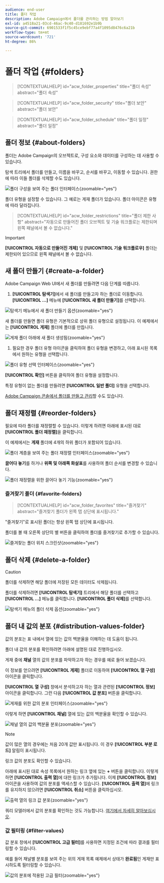 ```yaml
---
audience: end-user
title: 폴더 작업
description: Adobe Campaign에서 폴더를 관리하는 방법 알아보기
exl-id: a4518a21-03cd-46ac-9c40-d181692e1b9b
source-git-commit: 6901533f1f5c45ce9ebf77a4f1095d8476c6a21b
workflow-type: tm+mt
source-wordcount: '721'
ht-degree: 86%

---
```


# 폴더 작업 {#folders}

>[!CONTEXTUALHELP]
>id="acw_folder_properties"
>title="폴더 속성"
>abstract="폴더 속성"

>[!CONTEXTUALHELP]
>id="acw_folder_security"
>title="폴더 보안"
>abstract="폴더 보안"

>[!CONTEXTUALHELP]
>id="acw_folder_schedule"
>title="폴더 일정"
>abstract="폴더 일정"

## 폴더 정보 {#about-folders}

폴더는 Adobe Campaign의 오브젝트로, 구성 요소와 데이터를 구성하는 데 사용할 수 있습니다.

탐색 트리에서 폴더를 만들고, 이름을 바꾸고, 순서를 바꾸고, 이동할 수 있습니다. 권한에 따라 이들 폴더를 삭제할 수도 있습니다.

![폴더 구성을 보여 주는 폴더 인터페이스](assets/folders.png){zoomable="yes"}

폴더 유형을 설정할 수 있습니다. 그 예로는 게재 폴더가 있습니다. 폴더 아이콘은 유형에 따라 달라집니다.

>[!CONTEXTUALHELP]
>id="acw_folder_restrictions"
>title="폴더 제한 사항"
>abstract="자동으로 만들어진 폴더 오브젝트 및 기술 워크플로는 제한되며 왼쪽 패널에서 볼 수 없습니다."

>[!IMPORTANT]
>
>**[!UICONTROL 자동으로 만들어진 개체]** 및 **[!UICONTROL 기술 워크플로우]** 폴더는 제한되어 있으므로 왼쪽 패널에서 볼 수 없습니다.


## 새 폴더 만들기 {#create-a-folder}

Adobe Campaign Web UI에서 새 폴더를 만들려면 다음 단계를 따릅니다.

1. **[!UICONTROL 탐색기]**&#x200B;에서 새 폴더를 만들고자 하는 폴더로 이동합니다. **[!UICONTROL ...]** 메뉴에 **[!UICONTROL 새 폴더 만들기]**&#x200B;를 선택합니다.

![탐색기 메뉴에서 새 폴더 만들기 옵션](assets/folder_create.png){zoomable="yes"}

새 폴더를 만들면 폴더 유형은 기본적으로 상위 폴더 유형으로 설정됩니다. 이 예제에서는 **[!UICONTROL 게재]** 폴더에 폴더를 만듭니다.

![게재 폴더 아래에 새 폴더 생성됨](assets/folder_new.png){zoomable="yes"}

1. 필요한 경우 폴더 유형 아이콘을 클릭하여 폴더 유형을 변경하고, 아래 표시된 목록에서 원하는 유형을 선택합니다.

![폴더 유형 선택 인터페이스](assets/folder_type.png){zoomable="yes"}

**[!UICONTROL 확인]** 버튼을 클릭하여 폴더 유형을 설정합니다.

특정 유형이 없는 폴더를 만들려면 **[!UICONTROL 일반 폴더]** 유형을 선택합니다.

[Adobe Campaign 콘솔에서 폴더를 만들고 관리](https://experienceleague.adobe.com/ko/docs/campaign/campaign-v8/config/configuration/folders-and-views)할 수도 있습니다.

## 폴더 재정렬 {#reorder-folders}

필요에 따라 폴더를 재정렬할 수 있습니다. 이렇게 하려면 아래에 표시된 대로 **[!UICONTROL 폴더 재정렬]**&#x200B;을 클릭합니다.

이 예제에서는 **게재** 폴더에 4개의 하위 폴더가 포함되어 있습니다.

![폴더 계층을 보여 주는 폴더 재정렬 인터페이스](assets/folder-reorder.png){zoomable="yes"}

**끌어다 놓기**&#x200B;를 하거나 **위쪽 및 아래쪽 화살표**&#x200B;를 사용하여 폴더 순서를 변경할 수 있습니다.

![폴더 재정렬을 위한 끌어다 놓기 기능](assets/folder-draganddrop.png){zoomable="yes"}

### 즐겨찾기 폴더 {#favorite-folders}

>[!CONTEXTUALHELP]
>id="acw_folder_favorites"
>title="즐겨찾기"
>abstract="즐겨찾기 폴더가 왼쪽 탭 상단에 표시됩니다."

&quot;즐겨찾기&quot;로 표시된 폴더는 항상 왼쪽 탭 상단에 표시됩니다.

폴더를 볼 때 오른쪽 상단의 별 버튼을 클릭하여 폴더를 즐겨찾기로 추가할 수 있습니다.

![즐겨찾는 폴더 위치 스크린샷](assets/folders-favorite.png){zoomable="yes"}

## 폴더 삭제 {#delete-a-folder}

>[!CAUTION]
>
>폴더를 삭제하면 해당 폴더에 저장된 모든 데이터도 삭제됩니다.

폴더를 삭제하려면 **[!UICONTROL 탐색기]** 트리에서 해당 폴더를 선택하고 **[!UICONTROL ...]** 메뉴를 클릭합니다. **[!UICONTROL 폴더 삭제]**&#x200B;를 선택합니다.

![탐색기 메뉴의 폴더 삭제 옵션](assets/folder_delete.png){zoomable="yes"}

## 폴더 내 값의 분포 {#distribution-values-folder}

값의 분포는 표 내에서 열에 있는 값의 백분율을 이해하는 데 도움이 됩니다.

폴더 내 값의 분포를 확인하려면 아래에 설명된 대로 진행하십시오.

게재 중에 **채널** 열의 값의 분포를 파악하고자 하는 경우를 예로 들어 보겠습니다.

이 정보를 얻으려면 **[!UICONTROL 게재]** 폴더로 이동하여 **[!UICONTROL 열 구성]** 아이콘을 클릭합니다.

**[!UICONTROL 열 구성]** 창에서 분석하고자 하는 열과 관련된 **[!UICONTROL 정보]** 아이콘을 클릭합니다. 그런 다음 **[!UICONTROL 값 분포]** 버튼을 클릭합니다.

![게재를 위한 값의 분포 인터페이스](assets/values_deliveries.png){zoomable="yes"}

이렇게 하면 **[!UICONTROL 채널]** 열에 있는 값의 백분율을 확인할 수 있습니다.

![채널 열의 값의 백분율 분포](assets/values_percentage.png){zoomable="yes"}

>[!NOTE]
>
>값이 많은 열의 경우에는 처음 20개 값만 표시됩니다. 이 경우 **[!UICONTROL 부분 로드]** 알림이 표시됩니다.

링크 값의 분포도 확인할 수 있습니다.

아래에 표시된 대로 속성 목록에서 원하는 링크 옆에 있는 **+** 버튼을 클릭합니다. 이렇게 하면 **[!UICONTROL 출력 열]**&#x200B;에 대한 링크가 추가됩니다. 이제 **[!UICONTROL 정보]** 아이콘을 사용하여 값의 분포를 액세스할 수 있습니다. **[!UICONTROL 출력 열]**&#x200B;에 링크를 유지하지 않으려면 **[!UICONTROL 취소]** 버튼을 클릭하십시오.

![출력 열의 링크 값 분포](assets/values_link.png){zoomable="yes"}

쿼리 모델러에서 값의 분포를 확인하는 것도 가능합니다. [여기에서 자세히 알아보십시오](../query/build-query.md#distribution-of-values-in-a-query).

### 값 필터링 {#filter-values}

값 분포 창에서 **[!UICONTROL 고급 필터]**&#x200B;를 사용하면 지정된 조건에 따라 결과를 필터링할 수 있습니다.

예를 들어 채널별 분포를 보여 주는 위의 게재 목록 예제에서 상태가 **완료됨**&#x200B;인 게재만 표시하도록 필터링할 수 있습니다.

![값의 분포에 적용된 고급 필터](assets/values_filter.png){zoomable="yes"}